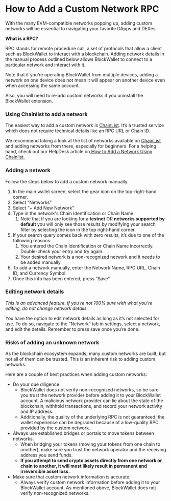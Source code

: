 # How to Add a Custom Network RPC

With the many EVM-compatible networks popping up, adding custom networks will be essential to navigating your favorite DApps and DEXes.

**What is a RPC?**

RPC stands for remote procedure call, a set of protocols that allow a client such as BlockWallet to interact with a blockchain. Adding network details in the manual process outlined below allows BlockWallet to connect to a particular network and interact with it.

Note that if you’re operating BlockWallet from multiple devices, adding a network on one device does not mean it will appear on another device even when accessing the same account.

Also, you will need to re-add custom networks if you uninstall the BlockWallet extension.

### Using Chainlist to add a network

The easiest way to add a custom network is [ChainList](https://chainlist.org/). It’s a trusted service which does not require technical details like an RPC URL or Chain ID.

We recommend taking a look at the list of networks available on [ChainList](https://chainlist.org/) and adding networks from there, especially for beginners. For a helping hand, check out our HelpDesk article on[ How to Add a Network Using Chainlist.](https://help.blockwallet.io/hc/en-us/articles/7786076532497)

### Adding a network

Follow the steps below to add a custom network manually.

1. In the main wallet screen, select the gear icon on the top-right-hand corner.
2. Select “Networks”
3. Select “+ Add New Network”
4. Type in the network's Chain Identification or Chain Name
   1. Note that if you are looking for a **testnet** OR **networks supported by default** you will only see those results by modifying your search filter by selecting the icon in the top right-hand corner.
5. If your search query comes back with zero results, it’s due to one of the following reasons:
   1. You entered the Chain Identification or Chain Name incorrectly. Double-check your entry and try again.
   2. Your desired network is a non-recognized network and it needs to be added manually.
6. To add a network manually, enter the Network Name, RPC URL, Chain ID, and Currency Symbol.
7. Once this info has been entered, press “Save”.

### Editing network details

_This is an advanced feature. If you’re not 100% sure with what you’re editing, do not change network details._

You have the option to edit network details as long as it’s not selected for use. To do so, navigate to the “Network” tab in settings, select a network, and edit the details. Remember to press save once you’re done.

### Risks of adding an unknown network

As the blockchain ecosystem expands, many custom networks are built, but not all of them can be trusted. This is an inherent risk to adding custom networks.

Here are a couple of best practices when adding custom networks:

* Do your due diligence
  * BlockWallet does not verify non-recognized networks, so be sure you trust the network provider before adding it to your BlockWallet account. A malicious network provider can lie about the state of the blockchain, withhold transactions, and record your network activity and IP address.
  * Additionally, the quality of the underlying RPC is not guaranteed, the wallet experience can be degraded because of a low-quality RPC provided by the custom network.
* Always use established bridges or portals to move tokens between networks.
  * When bridging your tokens (moving your tokens from one chain to another), make sure you trust the network operator and the receiving address you send funds.
  * **If you attempt to send crypto assets directly from one network or chain to another, it will most likely result in permanent and irreversible asset loss.**
* Make sure that custom network information is accurate.
  * Always verify custom network information before adding it to your BlockWallet account. As mentioned above, BlockWallet does not verify non-recognized networks.
